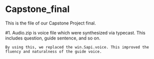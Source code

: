 # Capstone_final

This is the file of our Capstone Project final.

#1. Audio.zip is voice file which were synthesized via typecast. 
    This includes question, guide sentence, and so on.
    
    By using this, we replaced the win.Sapi.voice. This improved the fluency and naturalness of the guide voice.
    
 
